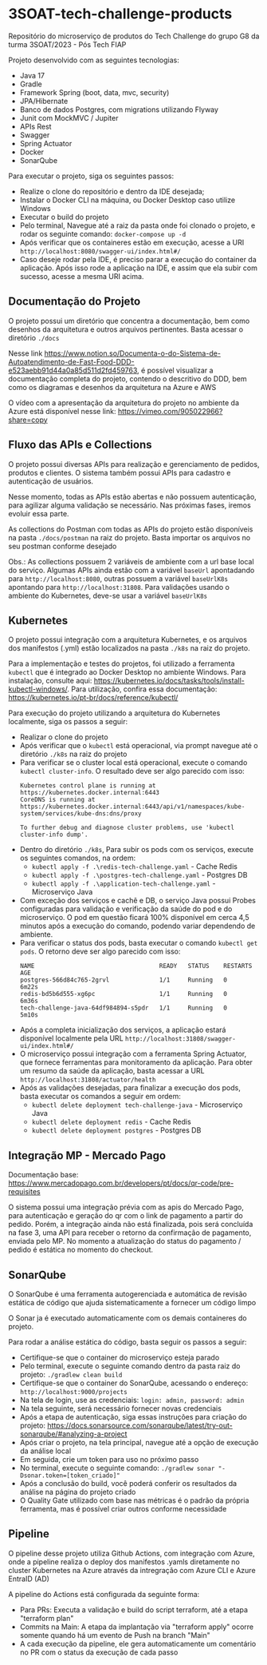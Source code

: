 # 3SOAT-tech-challenge-products
Repositório do microserviço de produtos do Tech Challenge do grupo G8 da turma 3SOAT/2023 - Pós Tech FIAP

Projeto desenvolvido com as seguintes tecnologias:

- Java 17
- Gradle
- Framework Spring (boot, data, mvc, security)
- JPA/Hibernate
- Banco de dados Postgres, com migrations utilizando Flyway
- Junit com MockMVC / Jupiter
- APIs Rest
- Swagger
- Spring Actuator
- Docker
- SonarQube
  
Para executar o projeto, siga os seguintes passos:
- Realize o clone do repositório e dentro da IDE desejada;
- Instalar o Docker CLI na máquina, ou Docker Desktop caso utilize Windows
- Executar o build do projeto
- Pelo terminal, Navegue até a raiz da pasta onde foi clonado o projeto, e rodar os seguinte comando: `docker-compose up -d`
- Após verificar que os containeres estão em execução, acesse a URI `http://localhost:8080/swagger-ui/index.html#/`
- Caso deseje rodar pela IDE, é preciso parar a execução do container da aplicação. Após isso rode a aplicação na IDE, e assim que ela subir com sucesso, acesse a mesma URI acima.

## Documentação do Projeto
O projeto possui um diretório que concentra a documentação, bem como desenhos da arquitetura e outros arquivos pertinentes. Basta acessar o diretório `./docs`

Nesse link https://www.notion.so/Documenta-o-do-Sistema-de-Autoatendimento-de-Fast-Food-DDD-e523aebb91d44a0a85d511d2fd459763, é possível visualizar a documentação completa do projeto, contendo o descritivo do DDD, bem como os diagramas e desenhos da arquitetura na Azure e AWS

O vídeo com a apresentação da arquitetura do projeto no ambiente da Azure está disponível nesse link: https://vimeo.com/905022966?share=copy

## Fluxo das APIs e Collections
O projeto possui diversas APIs para realização e gerenciamento de pedidos, produtos e clientes. O sistema também possui APIs para cadastro e autenticação de usuários.

Nesse momento, todas as APIs estão abertas e não possuem autenticação, para agilizar alguma validação se necessário. Nas próximas fases, iremos evoluir essa parte.

As collections do Postman com todas as APIs do projeto estão disponíveis na pasta `./docs/postman` na raiz do projeto. Basta importar os arquivos no seu postman conforme desejado

Obs.: As collections possuem 2 variáveis de ambiente com a url base local do serviço. Algumas APIs ainda estão com a variável `baseUrl` apontadando para `http://localhost:8080`, outras possuem a variável `baseUrlK8s` apontando para `http://localhost:31808`. Para validações usando o ambiente do Kubernetes, deve-se usar a variável `baseUrlK8s`

## Kubernetes
O projeto possui integração com a arquitetura Kubernetes, e os arquivos dos manifestos (.yml) estão localizados na pasta `./k8s` na raiz do projeto. 

Para a implementação e testes do projetos, foi utilizado a ferramenta `kubectl` que é integrado ao Docker Desktop no ambiente Windows. Para instalação, consulte aqui: https://kubernetes.io/docs/tasks/tools/install-kubectl-windows/. Para utilização, confira essa documentação: https://kubernetes.io/pt-br/docs/reference/kubectl/

Para execução do projeto utilizando a arquitetura do Kubernetes localmente, siga os passos a seguir:
- Realizar o clone do projeto
- Após verificar que o `kubectl` está operacional, via prompt navegue até o diretório `./k8s` na raiz do projeto
- Para verificar se o cluster local está operacional, execute o comando `kubectl cluster-info`. O resultado deve ser algo parecido com isso:
  ```
  Kubernetes control plane is running at https://kubernetes.docker.internal:6443
  CoreDNS is running at https://kubernetes.docker.internal:6443/api/v1/namespaces/kube-system/services/kube-dns:dns/proxy

  To further debug and diagnose cluster problems, use 'kubectl cluster-info dump'.
  ```
- Dentro do diretório `./k8s`, Para subir os pods com os serviços, execute os seguintes comandos, na ordem:
  - `kubectl apply -f .\redis-tech-challenge.yaml` - Cache Redis
  - `kubectl apply -f .\postgres-tech-challenge.yaml` - Postgres DB
  - `kubectl apply -f .\application-tech-challenge.yaml` - Microserviço Java
- Com exceção dos serviços e cachê e DB, o serviço Java possui Probes configuradas para validação e verificação da saúde do pod e do microserviço. O pod em questão ficará 100% disponível em cerca 4,5 minutos após a execução do comando, podendo variar dependendo de ambiente.
- Para verificar o status dos pods, basta executar o comando `kubectl get pods`. O retorno deve ser algo parecido com isso:
  ````
  NAME                                   READY   STATUS    RESTARTS   AGE
  postgres-566d84c765-2grvl              1/1     Running   0          6m22s
  redis-bd5b6d555-xg6pc                  1/1     Running   0          6m36s
  tech-challenge-java-64df984894-s5pdr   1/1     Running   0          5m10s
  ````
- Após a completa inicialização dos serviços, a aplicação estará disponível localmente pela URL `http://localhost:31808/swagger-ui/index.html#/`
- O microserviço possui integração com a ferramenta Spring Actuator, que fornece ferramentas para monitoramento da aplicação. Para obter um resumo da saúde da aplicação, basta acessar a URL `http://localhost:31808/actuator/health`
- Após as validações desejadas, para finalizar a execução dos pods, basta executar os comandos a seguir em ordem:
  - `kubectl delete deployment tech-challenge-java` - Microserviço Java
  - `kubectl delete deployment redis` - Cache Redis
  - `kubectl delete deployment postgres` - Postgres DB


## Integração MP - Mercado Pago
Documentação base: https://www.mercadopago.com.br/developers/pt/docs/qr-code/pre-requisites

O sistema possui uma integração prévia com as apis do Mercado Pago, para autenticação e geração do qr com o link de pagamento a partir do pedido. Porém, a integração ainda não está finalizada, pois será concluída na fase 3, uma API para receber o retorno da confirmação de pagamento, enviada pelo MP. No momento a atualização do status do pagamento / pedido é estática no momento do checkout.

## SonarQube
O SonarQube é uma ferramenta autogerenciada e automática de revisão estática de código que ajuda sistematicamente a fornecer um código limpo

O Sonar ja é executado automaticamente com os demais containeres do projeto.

Para rodar a análise estática do código, basta seguir os passos a seguir:
- Certifique-se que o container do microserviço esteja parado
- Pelo terminal, execute o seguinte comando dentro da pasta raiz do projeto: `./gradlew clean build`
- Certifique-se que o container do SonarQube, acessando o endereço: `http://localhost:9000/projects`
- Na tela de login, use as credenciais: `login: admin, password: admin`
- Na tela seguinte, será necessário fornecer novas credenciais
- Após a etapa de autenticação, siga essas instruções para criação do projeto: https://docs.sonarsource.com/sonarqube/latest/try-out-sonarqube/#analyzing-a-project
- Após criar o projeto, na tela principal, navegue até a opção de execução da análise local
- Em seguida, crie um token para uso no próximo passo
- No terminal, execute o seguinte comando: `./gradlew sonar "-Dsonar.token=[token_criado]"`
- Após a conclusão do build, você poderá conferir os resultados da análise na página do projeto criado
- O Quality Gate utilizado com base nas métricas é o padrão da própria ferramenta, mas é possível criar outros conforme necessidade

## Pipeline
O pipeline desse projeto utiliza Github Actions, com integração com Azure, onde a pipeline realiza o deploy dos manifestos .yamls diretamente no cluster Kubernetes na Azure através da intregração com Azure CLI e Azure EntraID (AD)

A pipeline do Actions está configurada da seguinte forma:
- Para PRs: Executa a validação e build do script terraform, até a etapa "terraform plan"
- Commits na Main: A etapa da implantação via "terraform apply" ocorre somente quando há um evento de Push na branch "Main"
- A cada execução da pipeline, ele gera automaticamente um comentário no PR com o status da execução de cada passo

